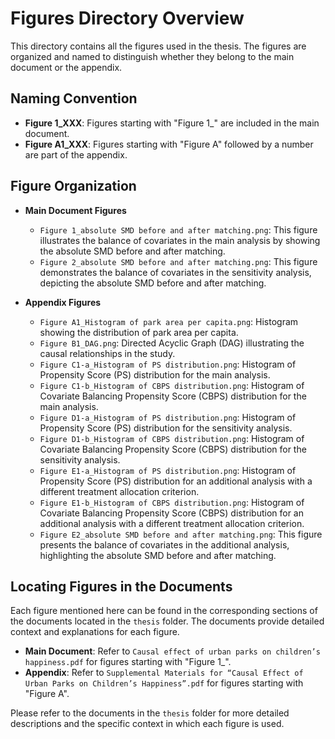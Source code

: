 # Figures Directory Overview

This directory contains all the figures used in the thesis. The figures are organized and named to distinguish whether they belong to the main document or the appendix.

## Naming Convention

- **Figure 1_XXX**: Figures starting with "Figure 1_" are included in the main document.
- **Figure A1_XXX**: Figures starting with "Figure A" followed by a number are part of the appendix.

## Figure Organization

- **Main Document Figures**
  - `Figure 1_absolute SMD before and after matching.png`: This figure illustrates the balance of covariates in the main analysis by showing the absolute SMD before and after matching.
  - `Figure 2_absolute SMD before and after matching.png`: This figure demonstrates the balance of covariates in the sensitivity analysis, depicting the absolute SMD before and after matching.

- **Appendix Figures**
  - `Figure A1_Histogram of park area per capita.png`: Histogram showing the distribution of park area per capita.
  - `Figure B1_DAG.png`: Directed Acyclic Graph (DAG) illustrating the causal relationships in the study.
  - `Figure C1-a_Histogram of PS distribution.png`: Histogram of Propensity Score (PS) distribution for the main analysis.
  - `Figure C1-b_Histogram of CBPS distribution.png`: Histogram of Covariate Balancing Propensity Score (CBPS) distribution for the main analysis.
  - `Figure D1-a_Histogram of PS distribution.png`: Histogram of Propensity Score (PS) distribution for the sensitivity analysis.
  - `Figure D1-b_Histogram of CBPS distribution.png`: Histogram of Covariate Balancing Propensity Score (CBPS) distribution for the sensitivity analysis.
  - `Figure E1-a_Histogram of PS distribution.png`: Histogram of Propensity Score (PS) distribution for an additional analysis with a different treatment allocation criterion.
  - `Figure E1-b_Histogram of CBPS distribution.png`: Histogram of Covariate Balancing Propensity Score (CBPS) distribution for an additional analysis with a different treatment allocation criterion.
  - `Figure E2_absolute SMD before and after matching.png`: This figure presents the balance of covariates in the additional analysis, highlighting the absolute SMD before and after matching.

## Locating Figures in the Documents

Each figure mentioned here can be found in the corresponding sections of the documents located in the `thesis` folder. The documents provide detailed context and explanations for each figure.

- **Main Document**: Refer to `Causal effect of urban parks on children’s happiness.pdf` for figures starting with "Figure 1_".
- **Appendix**: Refer to `Supplemental Materials for “Causal Effect of Urban Parks on Children’s Happiness”.pdf` for figures starting with "Figure A".

Please refer to the documents in the `thesis` folder for more detailed descriptions and the specific context in which each figure is used.
